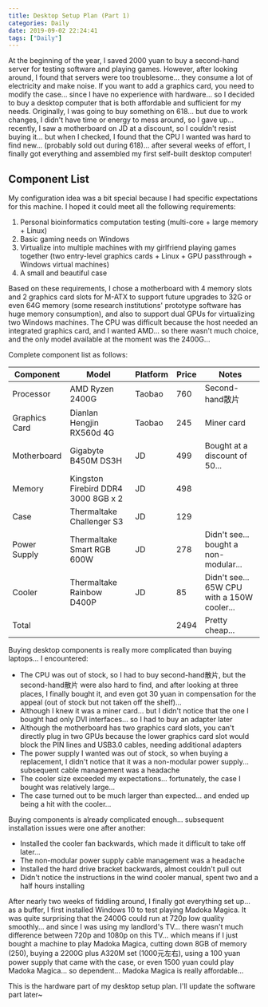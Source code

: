 ```yaml
---
title: Desktop Setup Plan (Part 1)
categories: Daily
date: 2019-09-02 22:24:41
tags: ["Daily"]
---
```


At the beginning of the year, I saved 2000 yuan to buy a second-hand server for testing software and playing games. However, after looking around, I found that servers were too troublesome... they consume a lot of electricity and make noise. If you want to add a graphics card, you need to modify the case... since I have no experience with hardware... so I decided to buy a desktop computer that is both affordable and sufficient for my needs. Originally, I was going to buy something on 618... but due to work changes, I didn't have time or energy to mess around, so I gave up... recently, I saw a motherboard on JD at a discount, so I couldn't resist buying it... but when I checked, I found that the CPU I wanted was hard to find new... (probably sold out during 618)... after several weeks of effort, I finally got everything and assembled my first self-built desktop computer!
<!-- Abstract part -->
<!-- more -->


## Component List

My configuration idea was a bit special because I had specific expectations for this machine. I hoped it could meet all the following requirements:

1. Personal bioinformatics computation testing (multi-core + large memory + Linux)
2. Basic gaming needs on Windows
3. Virtualize into multiple machines with my girlfriend playing games together (two entry-level graphics cards + Linux + GPU passthrough + Windows virtual machines)
4. A small and beautiful case

Based on these requirements, I chose a motherboard with 4 memory slots and 2 graphics card slots for M-ATX to support future upgrades to 32G or even 64G memory (some research institutions' prototype software has huge memory consumption), and also to support dual GPUs for virtualizing two Windows machines. The CPU was difficult because the host needed an integrated graphics card, and I wanted AMD... so there wasn't much choice, and the only model available at the moment was the 2400G...

Complete component list as follows:

Component|Model|Platform|Price|Notes
---|----|----|---|----
Processor|AMD Ryzen 2400G|Taobao|760|Second-hand散片
Graphics Card|Dianlan Hengjin RX560d 4G|Taobao|245|Miner card
Motherboard|Gigabyte B450M DS3H|JD|499|Bought at a discount of 50...
Memory|Kingston Firebird DDR4 3000 8GB x 2|JD|498|
Case|Thermaltake Challenger S3|JD|129|
Power Supply|Thermaltake Smart RGB 600W|JD|278|Didn't see... bought a non-modular...
Cooler|Thermaltake Rainbow D400P|JD|85|Didn't see... 65W CPU with a 150W cooler...
Total|||2494|Pretty cheap...

Buying desktop components is really more complicated than buying laptops... I encountered:

- The CPU was out of stock, so I had to buy second-hand散片, but the second-hand散片 were also hard to find, and after looking at three places, I finally bought it, and even got 30 yuan in compensation for the appeal (out of stock but not taken off the shelf)...
- Although I knew it was a miner card... but I didn't notice that the one I bought had only DVI interfaces... so I had to buy an adapter later
- Although the motherboard has two graphics card slots, you can't directly plug in two GPUs because the lower graphics card slot would block the PIN lines and USB3.0 cables, needing additional adapters
- The power supply I wanted was out of stock, so when buying a replacement, I didn't notice that it was a non-modular power supply... subsequent cable management was a headache
- The cooler size exceeded my expectations... fortunately, the case I bought was relatively large...
- The case turned out to be much larger than expected... and ended up being a hit with the cooler...

Buying components is already complicated enough... subsequent installation issues were one after another:

- Installed the cooler fan backwards, which made it difficult to take off later...
- The non-modular power supply cable management was a headache
- Installed the hard drive bracket backwards, almost couldn't pull out
- Didn't notice the instructions in the wind cooler manual, spent two and a half hours installing

After nearly two weeks of fiddling around, I finally got everything set up... as a buffer, I first installed Windows 10 to test playing Madoka Magica. It was quite surprising that the 2400G could run at 720p low quality smoothly... and since I was using my landlord's TV... there wasn't much difference between 720p and 1080p on this TV... which means if I just bought a machine to play Madoka Magica, cutting down 8GB of memory (250), buying a 2200G plus A320M set (1000元左右), using a 100 yuan power supply that came with the case, or even 1500 yuan could play Madoka Magica... so dependent... Madoka Magica is really affordable...

This is the hardware part of my desktop setup plan. I'll update the software part later~
